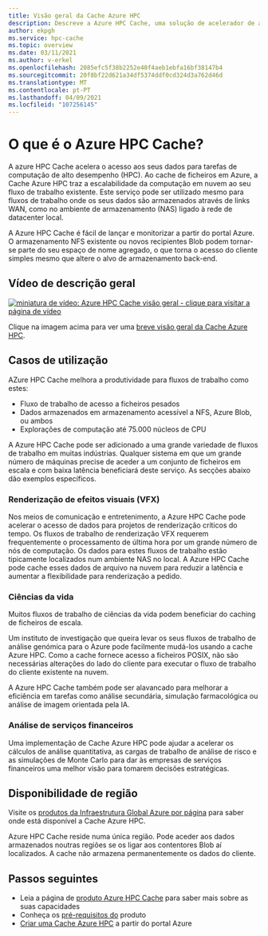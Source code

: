 ```yaml
---
title: Visão geral da Cache Azure HPC
description: Descreve a Azure HPC Cache, uma solução de acelerador de acesso a ficheiros para computação de alto desempenho
author: ekpgh
ms.service: hpc-cache
ms.topic: overview
ms.date: 03/11/2021
ms.author: v-erkel
ms.openlocfilehash: 2085efc5f38b2252e40f4aeb1ebfa16bf38147b4
ms.sourcegitcommit: 20f8bf22d621a34df5374ddf0cd324d3a762d46d
ms.translationtype: MT
ms.contentlocale: pt-PT
ms.lasthandoff: 04/09/2021
ms.locfileid: "107256145"
---
```

# <a name="what-is-azure-hpc-cache"></a>O que é o Azure HPC Cache?

A azure HPC Cache acelera o acesso aos seus dados para tarefas de computação de alto desempenho (HPC). Ao cache de ficheiros em Azure, a Cache Azure HPC traz a escalabilidade da computação em nuvem ao seu fluxo de trabalho existente. Este serviço pode ser utilizado mesmo para fluxos de trabalho onde os seus dados são armazenados através de links WAN, como no ambiente de armazenamento (NAS) ligado à rede de datacenter local.

A Azure HPC Cache é fácil de lançar e monitorizar a partir do portal Azure. O armazenamento NFS existente ou novos recipientes Blob podem tornar-se parte do seu espaço de nome agregado, o que torna o acesso do cliente simples mesmo que altere o alvo de armazenamento back-end.

## <a name="overview-video"></a>Vídeo de descrição geral

[![miniatura de vídeo: Azure HPC Cache visão geral - clique para visitar a página de vídeo](media/video-1-overview.png)](https://azure.microsoft.com/resources/videos/hpc-cache-overview/)

Clique na imagem acima para ver uma [breve visão geral da Cache Azure HPC](https://azure.microsoft.com/resources/videos/hpc-cache-overview/).

## <a name="use-cases"></a>Casos de utilização

AZure HPC Cache melhora a produtividade para fluxos de trabalho como estes:

* Fluxo de trabalho de acesso a ficheiros pesados
* Dados armazenados em armazenamento acessível a NFS, Azure Blob, ou ambos
* Explorações de computação até 75.000 núcleos de CPU

A Azure HPC Cache pode ser adicionado a uma grande variedade de fluxos de trabalho em muitas indústrias. Qualquer sistema em que um grande número de máquinas precise de aceder a um conjunto de ficheiros em escala e com baixa latência beneficiará deste serviço. As secções abaixo dão exemplos específicos.

### <a name="visual-effects-vfx-rendering"></a>Renderização de efeitos visuais (VFX)

Nos meios de comunicação e entretenimento, a Azure HPC Cache pode acelerar o acesso de dados para projetos de renderização críticos do tempo. Os fluxos de trabalho de renderização VFX requerem frequentemente o processamento de última hora por um grande número de nós de computação. Os dados para estes fluxos de trabalho estão tipicamente localizados num ambiente NAS no local. A Azure HPC Cache pode cache esses dados de arquivo na nuvem para reduzir a latência e aumentar a flexibilidade para renderização a pedido.

### <a name="life-sciences"></a>Ciências da vida

Muitos fluxos de trabalho de ciências da vida podem beneficiar do caching de ficheiros de escala.

Um instituto de investigação que queira levar os seus fluxos de trabalho de análise genómica para o Azure pode facilmente mudá-los usando a cache Azure HPC. Como a cache fornece acesso a ficheiros POSIX, não são necessárias alterações do lado do cliente para executar o fluxo de trabalho do cliente existente na nuvem.

A Azure HPC Cache também pode ser alavancado para melhorar a eficiência em tarefas como análise secundária, simulação farmacológica ou análise de imagem orientada pela IA.

### <a name="financial-services-analytics"></a>Análise de serviços financeiros

Uma implementação de Cache Azure HPC pode ajudar a acelerar os cálculos de análise quantitativa, as cargas de trabalho de análise de risco e as simulações de Monte Carlo para dar às empresas de serviços financeiros uma melhor visão para tomarem decisões estratégicas.

## <a name="region-availability"></a>Disponibilidade de região

Visite os [produtos da Infraestrutura Global Azure por página](https://azure.microsoft.com/global-infrastructure/services/?products=hpc-cache) para saber onde está disponível a Cache Azure HPC.

Azure HPC Cache reside numa única região. Pode aceder aos dados armazenados noutras regiões se os ligar aos contentores Blob aí localizados. A cache não armazena permanentemente os dados do cliente.

## <a name="next-steps"></a>Passos seguintes

* Leia a página de [produto Azure HPC Cache](https://azure.microsoft.com/services/hpc-cache) para saber mais sobre as suas capacidades
* Conheça os [pré-requisitos do](hpc-cache-prerequisites.md) produto
* [Criar uma Cache Azure HPC](hpc-cache-create.md) a partir do portal Azure

